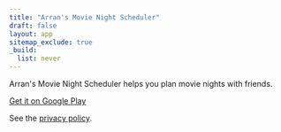 ```yaml
---
title: "Arran's Movie Night Scheduler"
draft: false
layout: app
sitemap_exclude: true
_build:
  list: never
---
```


Arran's Movie Night Scheduler helps you plan movie nights with friends.

[Get it on Google Play](https://play.google.com/store/apps/details?id=com.arran4.movie_night_scheduler.movie_night_scheduler)

See the [privacy policy](./privacy/).
